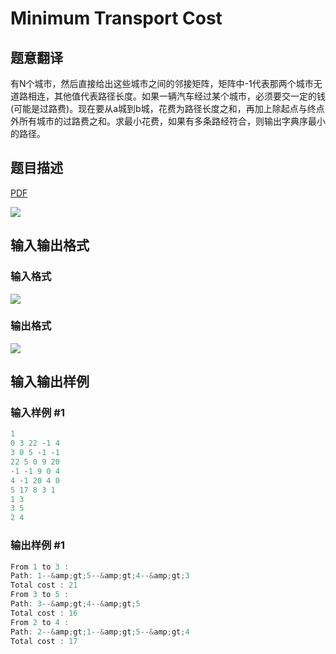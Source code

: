 # Minimum Transport Cost

## 题意翻译

有N个城市，然后直接给出这些城市之间的邻接矩阵，矩阵中-1代表那两个城市无道路相连，其他值代表路径长度。如果一辆汽车经过某个城市，必须要交一定的钱(可能是过路费)。现在要从a城到b城，花费为路径长度之和，再加上除起点与终点外所有城市的过路费之和。求最小花费，如果有多条路经符合，则输出字典序最小的路径。

## 题目描述

[problemUrl]: https://uva.onlinejudge.org/index.php?option=com_onlinejudge&Itemid=8&category=7&page=show_problem&problem=464

[PDF](https://uva.onlinejudge.org/external/5/p523.pdf)

![](https://cdn.luogu.com.cn/upload/vjudge_pic/UVA523/534fc27e9e4a372efe612cba4812d9ae3df62ce7.png)

## 输入输出格式

### 输入格式

![](https://cdn.luogu.com.cn/upload/vjudge_pic/UVA523/440f9112411a893bc22201b91c9cead9ca9d239b.png)

### 输出格式

![](https://cdn.luogu.com.cn/upload/vjudge_pic/UVA523/0d594215addf68535ae477f5bbaea108a82e1721.png)

## 输入输出样例

### 输入样例 #1

```cpp
1
0 3 22 -1 4
3 0 5 -1 -1
22 5 0 9 20
-1 -1 9 0 4
4 -1 20 4 0
5 17 8 3 1
1 3
3 5
2 4
```


### 输出样例 #1

```cpp
From 1 to 3 :
Path: 1--&amp;gt;5--&amp;gt;4--&amp;gt;3
Total cost : 21
From 3 to 5 :
Path: 3--&amp;gt;4--&amp;gt;5
Total cost : 16
From 2 to 4 :
Path: 2--&amp;gt;1--&amp;gt;5--&amp;gt;4
Total cost : 17
```


